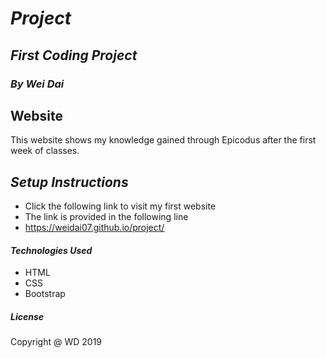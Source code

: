 # _Project_

## _First Coding Project_

### _By Wei Dai_

## Website

This website shows my knowledge gained through Epicodus after the first week of classes.

## _Setup Instructions_

* Click the following link to visit my first website
* The link is provided in the following line
* https://weidai07.github.io/project/ 

#### _Technologies Used_

* HTML
* CSS
* Bootstrap

##### _License_

Copyright @ WD 2019
